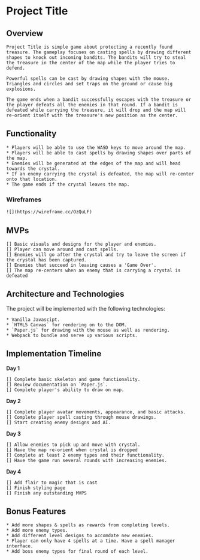 # Project Title
## Overview
    Project Title is simple game about protecting a recently found treasure. The gameplay focuses on casting spells by drawing different shapes to knock out incoming bandits. The bandits will try to steal the treasure in the center of the map while the player tries to defend.

    Powerful spells can be cast by drawing shapes with the mouse. Triangles and circles and set traps on the ground or cause big explosions. 

    The game ends when a bandit successfully escapes with the treasure or the player defeats all the enemies in that round. If a bandit is defeated while carrying the treasure, it will drop and the map will re-orient itself with the treasure's new position as the center.


## Functionality
    * Players will be able to use the WASD keys to move around the map.
    * Players will be able to cast spells by drawing shapes over parts of the map.
    * Enemies will be generated at the edges of the map and will head towards the crystal.
    * If an enemy carrying the crystal is defeated, the map will re-center onto that location.
    * The game ends if the crystal leaves the map.

### Wireframes
    ![](https://wireframe.cc/OzQuLF)
## MVPs
    [] Basic visuals and designs for the player and enemies.
    [] Player can move around and cast spells.
    [] Enemies will go after the crystal and try to leave the screen if the crystal has been captured.
    [] Enemies that succeed in leaving causes a 'Game Over'.
    [] The map re-centers when an enemy that is carrying a crystal is defeated

## Architecture and Technologies

The project will be implemented with the following technologies:

    * Vanilla Javascipt.
    * `HTML5 Canvas` for rendering on to the DOM.
    * `Paper.js` for drawing with the mouse as well as rendering.
    * Webpack to bundle and serve up various scripts.

## Implementation Timeline

**Day 1** 

    [] Complete basic skeleton and game functionality.
    [] Review documentation on `Paper.js`.
    [] Complete player's ability to draw on map.

**Day 2**

    [] Complete player avatar movements, appearance, and basic attacks.
    [] Complete player spell casting through mouse drawings.
    [] Start creating enemy designs and AI.

**Day 3** 

    [] Allow enemies to pick up and move with crystal.
    [] Have the map re-orient when crystal is dropped
    [] Complete at least 2 enemy types and their functionality.
    [] Have the game run several rounds with increasing enemies.

**Day 4** 

    [] Add flair to magic that is cast
    [] Finish styling page
    [] Finish any outstanding MVPS

## Bonus Features

    * Add more shapes & spells as rewards from completing levels.
    * Add more enemy types.
    * Add different level designs to accomdate new enemies.
    * Player can only have 4 spells at a time. Have a spell manager interface.
    * Add boss enemy types for final round of each level.